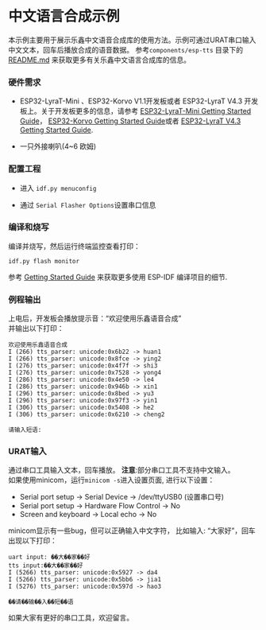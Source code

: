 # 中文语言合成示例 

本示例主要用于展示乐鑫中文语音合成库的使用方法。示例可通过URAT串口输入中文文本，回车后播放合成的语音数据。
参考`components/esp-tts` 目录下的 [README.md](../../components/esp-tts/README.md) 来获取更多有关乐鑫中文语言合成库的信息。


### 硬件需求

- ESP32-LyraT-Mini 、ESP32-Korvo V1.1开发板或者 ESP32-LyraT V4.3 开发板上。关于开发板更多的信息，请参考 [ESP32-LyraT-Mini Getting Started Guide](https://docs.espressif.com/projects/esp-adf/en/latest/get-started/get-started-esp32-lyrat-mini.html)， [ESP32-Korvo Getting Started Guide](https://github.com/espressif/esp-skainet/blob/master/docs/en/hw-reference/esp32/user-guide-esp32-korvo-v1.1.md)或者 [ESP32-LyraT V4.3 Getting Started Guide](https://docs.espressif.com/projects/esp-adf/en/latest/get-started/get-started-esp32-lyrat.html).

- 一只外接喇叭(4~6 欧姆)

### 配置工程

* 进入 `idf.py menuconfig`

* 通过 `Serial Flasher Options`设置串口信息


### 编译和烧写

编译并烧写，然后运行终端监控查看打印：

```
idf.py flash monitor
```

参考 [Getting Started Guide](https://docs.espressif.com/projects/esp-idf/en/stable/get-started-cmake/index.html) 来获取更多使用 ESP-IDF 编译项目的细节.

### 例程输出

上电后，开发板会播放提示音：“欢迎使用乐鑫语音合成”  
并输出以下打印：

```
欢迎使用乐鑫语音合成
I (266) tts_parser: unicode:0x6b22 -> huan1
I (266) tts_parser: unicode:0x8fce -> ying2
I (276) tts_parser: unicode:0x4f7f -> shi3
I (276) tts_parser: unicode:0x7528 -> yong4
I (286) tts_parser: unicode:0x4e50 -> le4
I (286) tts_parser: unicode:0x946b -> xin1
I (296) tts_parser: unicode:0x8bed -> yu3
I (296) tts_parser: unicode:0x97f3 -> yin1
I (306) tts_parser: unicode:0x5408 -> he2
I (306) tts_parser: unicode:0x6210 -> cheng2

请输入短语:
```

### URAT输入
通过串口工具输入文本，回车播放。 **注意**:部分串口工具不支持中文输入。   
如果使用minicom，运行`minicom -s`进入设置页面, 进行以下设置：   

 - Serial port setup -> Serial Device -> /dev/ttyUSB0 (设置串口号)
 - Serial port setup -> Hardware Flow Control -> No
 - Screen and keyboard -> Local echo -> No

minicom显示有一些bug，但可以正确输入中文字符， 比如输入: “大家好”，回车出现以下打印：
```
uart input: ��大��家��好
tts input:��大��家��好
I (5266) tts_parser: unicode:0x5927 -> da4
I (5266) tts_parser: unicode:0x5bb6 -> jia1
I (5276) tts_parser: unicode:0x597d -> hao3

��请��输��入��短��语
```

如果大家有更好的串口工具，欢迎留言。
